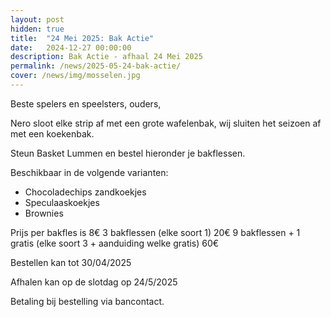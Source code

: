 ```yaml
---
layout: post
hidden: true
title:  "24 Mei 2025: Bak Actie"
date:   2024-12-27 00:00:00
description: Bak Actie - afhaal 24 Mei 2025
permalink: /news/2025-05-24-bak-actie/
cover: /news/img/mosselen.jpg
---
```


Beste spelers en speelsters, ouders,  

Nero sloot elke strip af met een grote wafelenbak, wij sluiten het seizoen af met een koekenbak. 

Steun Basket Lummen en bestel hieronder je bakflessen. 

Beschikbaar in de volgende varianten:
- Chocoladechips zandkoekjes 
- Speculaaskoekjes 
- Brownies 

Prijs per bakfles is 8€ 
3 bakflessen (elke soort 1) 20€ 
9 bakflessen + 1 gratis (elke soort 3 + aanduiding welke gratis) 60€ 

Bestellen kan tot 30/04/2025 

Afhalen kan op de slotdag op 24/5/2025  

Betaling bij bestelling via bancontact.

<style>
    clubmgmt-checkout-form .table-row .table-cell:first-of-type
    {
        width: 50%;
    }

    payment-method
    {
        display: table-row-group;
    }
</style>


<script type="module">

import { shell, translations } from "https://fundraising.clubmanagement.io/cdn/release/1.0.11/clubmanagement.sales.public.min.js";

(async function() {
	
    translations.language = "nl";

	translations.CheckoutFormOrderConfirmationLegend.nl = "We verwelkomen je graag op zondag 25 mei februari 2025 in sporthal De Vijfsprong, tot dan!";
    translations.CheckoutFormChoosePaymentMethodCashMessage.nl = "Gelieve bedrag te betalen bij afhaling (kan enkel met payconiq).";
    translations.CheckoutFormChoosePaymentMethodWireTransferMessage.nl = " Gelieve het geld over te schrijven op rekeningnummer BE16 3630 4262 5274 met vermelding van de nummer van je bestelling";

	await shell.activate();		
	
 })();
	
</script>

<!-- prod -->
<clubmgmt-checkout data-sale-id="371598bb-b17a-f779-64f7-c08c25e3d986" data-organization-id="5159e64f-4d2e-42c4-968d-6ff38338129b"></clubmgmt-checkout>